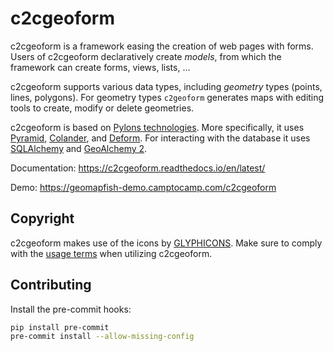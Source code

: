 # c2cgeoform

c2cgeoform is a framework easing the creation of web pages with forms. Users
of c2cgeoform declaratively create _models_, from which the framework
can create forms, views, lists, ...

c2cgeoform supports various data types, including _geometry_ types (points,
lines, polygons). For geometry types `c2geoform` generates maps with editing
tools to create, modify or delete geometries.

c2cgeoform is based on [Pylons technologies](http://www.pylonsproject.org/).
More specifically, it uses
[Pyramid](http://docs.pylonsproject.org/en/latest/docs/pyramid.html),
[Colander](http://colander.readthedocs.org/en/latest/), and
[Deform](http://deform.readthedocs.org/en/latest/). For interacting with the
database it uses [SQLAlchemy](http://www.sqlalchemy.org/) and
[GeoAlchemy 2](https://geoalchemy-2.readthedocs.org/en/latest/).

Documentation: https://c2cgeoform.readthedocs.io/en/latest/

Demo: https://geomapfish-demo.camptocamp.com/c2cgeoform

## Copyright

c2cgeoform makes use of the icons by [GLYPHICONS](http://glyphicons.com).
Make sure to comply with the [usage terms](http://glyphicons.com/license/) when
utilizing c2cgeoform.

## Contributing

Install the pre-commit hooks:

```bash
pip install pre-commit
pre-commit install --allow-missing-config
```
